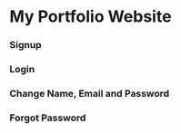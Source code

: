 # My Portfolio Website

### Signup 

### Login

### Change Name, Email and Password

### Forgot Password